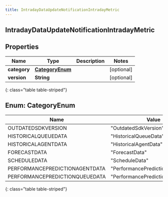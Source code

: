 ```yaml
---
title: IntradayDataUpdateNotificationIntradayMetric
---
```

## IntradayDataUpdateNotificationIntradayMetric


## Properties

| Name | Type | Description | Notes |
| ------------ | ------------- | ------------- | ------------- |
| **category** | [**CategoryEnum**](#CategoryEnum) |  |  [optional] |
| **version** | **String** |  |  [optional] |
{: class="table table-striped"}


<a name="CategoryEnum"></a>

## Enum: CategoryEnum

| Name | Value |
| ---- | ----- |
| OUTDATEDSDKVERSION | &quot;OutdatedSdkVersion&quot; |
| HISTORICALQUEUEDATA | &quot;HistoricalQueueData&quot; |
| HISTORICALAGENTDATA | &quot;HistoricalAgentData&quot; |
| FORECASTDATA | &quot;ForecastData&quot; |
| SCHEDULEDATA | &quot;ScheduleData&quot; |
| PERFORMANCEPREDICTIONAGENTDATA | &quot;PerformancePredictionAgentData&quot; |
| PERFORMANCEPREDICTIONQUEUEDATA | &quot;PerformancePredictionQueueData&quot; |
{: class="table table-striped"}



